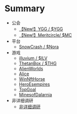 # Summary

- 公会
  - [ 【New!】YGG / $YGG ](chapter4/YGG.md)
  - [ 【New!】Meritcircle/ $MC ](chapter4/meritcircle.md)
- 平台
  - [SnowCrash / $Nora](chapter4/nora.md)
- 游戏
  - [illuvium / $ILV ](chapter4/illuvium.md)
  - [ThetanBox / $THG ](chapter4/ThetanBox.md)
  - [AlienWorlds](chapter4/AlienWorlds.md)
  - [Alice](chapter4/alice.md)
  - [WinNftHorse](chapter4/winnfthorse.md)
  - [HeroEsempires](chapter4/heroesempires.md)
  - [TopGoal](chapter4/topgoal.md)
  - [MinesofDalarnia](chapter4/MinesofDalarnia.md)
- 非详细调研
  - [非详细调研](chapter4/feixiangxidiaoyan.md)
